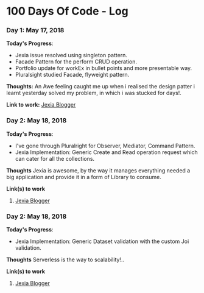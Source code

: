 # 100 Days Of Code - Log

### Day 1: May 17, 2018

**Today's Progress**:
- Jexia issue resolved using singleton pattern.
- Facade Pattern for the perform CRUD operation.
- Portfolio update for workEx in bullet points and more presentable way.
- Pluralsight studied Facade, flyweight pattern.

**Thoughts:** An Awe feeling caught me up when i realised the design patter i learnt yesterday solved my problem, in which i was stucked for days!.

**Link to work:** [Jexia Blogger](https://github.com/shishir99111/jexia-blogger)

### Day 2: May 18, 2018

**Today's Progress**: 
- I've gone through Pluralright for Observer, Mediator, Command Pattern.
- Jexia Implementation: Generic Create and Read operation request which can cater for all the collections.

**Thoughts** Jexia is awesome, by the way it manages everything needed a big application and provide it in a form of Library to consume.

**Link(s) to work**
1. [Jexia Blogger](https://github.com/shishir99111/jexia-blogger)

### Day 2: May 18, 2018

**Today's Progress**: 
- Jexia Implementation: Generic Dataset validation with the custom Joi validation.

**Thoughts** Serverless is the way to scalability!..

**Link(s) to work**
1. [Jexia Blogger](https://github.com/shishir99111/jexia-blogger)